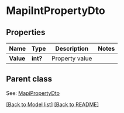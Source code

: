 # MapiIntPropertyDto
## Properties
Name | Type | Description | Notes
------------ | ------------- | ------------- | -------------
**Value** | **int?** | Property value              | 

## Parent class

See: [MapiPropertyDto](MapiPropertyDto.md)

[[Back to Model list]](Models.md) [[Back to README]](README.md)

